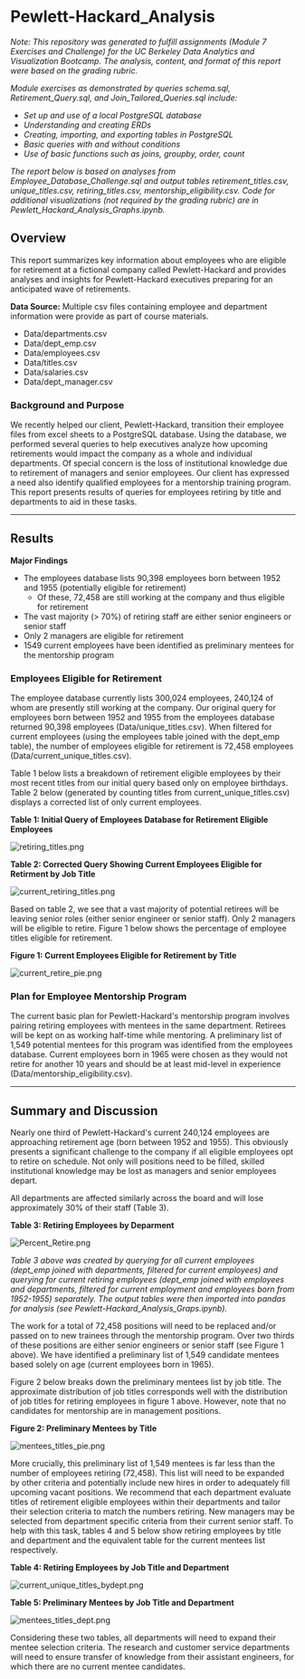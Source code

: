 # Pewlett-Hackard_Analysis

*Note: This repository was generated to fulfill assignments (Module 7 Exercises and Challenge) for the UC Berkeley Data Analytics and Visualization Bootcamp.
The analysis, content, and format of this report were based on the grading rubric.*

*Module exercises as demonstrated by queries schema.sql, Retirement_Query.sql, and Join_Tailored_Queries.sql include:*
- *Set up and use of a local PostgreSQL database*
- *Understanding and creating ERDs*
- *Creating, importing, and exporting tables in PostgreSQL*
- *Basic queries with and without conditions*
- *Use of basic functions such as joins, groupby, order, count*


*The report below is based on analyses from Employee_Database_Challenge.sql and output tables retirement_titles.csv, unique_titles.csv, retiring_titles.csv, mentorship_eligibility.csv. Code for additional visualizations (not required by the grading rubric) are in Pewlett_Hackard_Analysis_Graphs.ipynb.*

## Overview
This report summarizes key information about employees who are eligible for retirement at a fictional company called Pewlett-Hackard and provides analyses and insights for Pewlett-Hackard executives preparing for an anticipated wave of retirements.

**Data Source:**
Multiple csv files containing employee and department information were provide as part of course materials.
- Data/departments.csv
- Data/dept_emp.csv
- Data/employees.csv
- Data/titles.csv
- Data/salaries.csv
- Data/dept_manager.csv


### Background and Purpose
We recently helped our client, Pewlett-Hackard, transition their employee files from excel sheets to a PostgreSQL database. Using the database, we performed several queries to help executives analyze how upcoming retirements would impact the company as a whole and individual departments. Of special concern is the loss of institutional knowledge due to retirement of managers and senior employees. Our client has expressed a need also identify qualified employees for a mentorship training program. This report presents results of queries for employees retiring by title and departments to aid in these tasks. 


---
## Results
**Major Findings**
- The employees database lists 90,398 employees born between 1952 and 1955 (potentially eligible for retirement)
	- Of these, 72,458 are still working at the company and thus eligible for retirement
- The vast majority (> 70%) of retiring staff are either senior engineers or senior staff
- Only 2 managers are eligible for retirement
- 1549 current employees have been identified as preliminary mentees for the mentorship program


### Employees Eligible for Retirement
The employee database currently lists 300,024 employees, 240,124 of whom are presently still working at the company. Our original query for employees born between 1952 and 1955 from the employees database returned 90,398 employees (Data/unique_titles.csv). When filtered for current employees (using the employees table joined with the dept_emp table), the number of employees eligible for retirement is 72,458 employees (Data/current_unique_titles.csv).

Table 1 below lists a breakdown of retirement eligible employees by their most recent titles from our initial query based only on employee birthdays. Table 2 below (generated by counting titles from current_unique_titles.csv) displays a corrected list of only current employees. 

**Table 1: Initial Query of Employees Database for Retirement Eligible Employees**

![retiring_titles.png](/Images/retiring_titles.png)



**Table 2: Corrected Query Showing Current Employees Eligible for Retirment by Job Title**

![current_retiring_titles.png](/Images/current_retiring_titles.png)



Based on table 2, we see that a vast majority of potential retirees will be leaving senior roles (either senior engineer or senior staff). Only 2 managers will be eligible to retire. Figure 1 below shows the percentage of employee titles eligible for retirement.

**Figure 1: Current Employees Eligible for Retirement by Title**

![current_retire_pie.png](/Images/current_retire_pie.png)



### Plan for Employee Mentorship Program
The current basic plan for Pewlett-Hackard's mentorship program involves pairing retiring employees with mentees in the same department. Retirees will be kept on as working half-time while mentoring. A preliminary list of 1,549 potential mentees for this program was identified from the employees database. Current employees born in 1965 were chosen as they would not retire for another 10 years and should be at least mid-level in experience (Data/mentorship_eligibility.csv). 


---
## Summary and Discussion
Nearly one third of Pewlett-Hackard's current 240,124 employees are approaching retirement age (born between 1952 and 1955).  This obviously presents a significant challenge to the company if all eligible employees opt to retire on schedule. Not only will positions need to be filled, skilled institutional knowledge may be lost as managers and senior employees depart. 

All departments are affected similarly across the board and will lose approximately 30% of their staff (Table 3).

**Table 3: Retiring Employees by Deparment**

![Percent_Retire.png](/Images/Percent_Retire.png)


*Table 3 above was created by querying for all current employees (dept_emp joined with departments, filtered for current employees) and querying for current retiring employees (dept_emp joined with employees and departments, filtered for current employment and employees born from 1952-1955) separately. The output tables were then imported into pandas for analysis (see Pewlett-Hackard_Analysis_Graps.ipynb).*


The work for a total of 72,458 positions will need to be replaced and/or passed on to new trainees through the mentorship program. Over two thirds of these positions are either senior engineers or senior staff (see Figure 1 above). We have identified a preliminary list of 1,549 candidate mentees based solely on age (current employees born in 1965). 

Figure 2 below breaks down the preliminary mentees list by job title. The approximate distribution of job titles corresponds well with the distribution of job titles for retiring employees in figure 1 above. However, note that no candidates for mentorship are in management positions.


**Figure 2: Preliminary Mentees by Title**

![mentees_titles_pie.png](/Images/mentees_titles_pie.png)

More crucially, this preliminary list of 1,549 mentees is far less than the number of employees retiring (72,458). This list will need to be expanded by other criteria and potentially include new hires in order to adequately fill upcoming vacant positions. We recommend that each department evaluate titles of retirement eligible employees within their departments and tailor their selection criteria to match the numbers retiring. New managers may be selected from department specific criteria from their current senior staff. To help with this task, tables 4 and 5 below show retiring employees by title and department and the equivalent table for the current mentees list respectively.

**Table 4: Retiring Employees by Job Title and Department**

![current_unique_titles_bydept.png](/Images/current_unique_titles_bydept.png)



**Table 5: Preliminary Mentees by Job Title and Department**

![mentees_titles_dept.png](/Images/mentees_titles_dept.png)

Considering these two tables, all departments will need to expand their mentee selection criteria. The research and customer service departments will need to ensure transfer of knowledge from their assistant engineers, for which there are no current mentee candidates.
